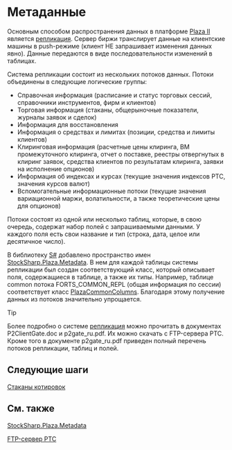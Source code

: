 # Метаданные

Основным способом распространения данных в платформе [Plaza II](../plaza.md) является [репликация](https://ru.wikipedia.org/wiki/Репликация_(вычислительная_техника)). Сервер биржи транслирует данные на клиентские машины в push\-режиме (клиент НЕ запрашивает изменения данных явно). Данные передаются в виде последовательности изменений в таблицах. 

Система репликации состоит из нескольких потоков данных. Потоки объединены в следующие логические группы: 

- Справочная информация (расписание и статус торговых сессий, справочники инструментов, фирм и клиентов)
- Торговая информация (стаканы, общерыночные показатели, журналы заявок и сделок)
- Информация для восстановления
- Информация о средствах и лимитах (позиции, средства и лимиты клиентов)
- Клиринговая информация (расчетные цены клиринга, ВМ промежуточного клиринга, отчет о поставке, реестры отвергнутых в клиринг заявок, средства клиентов по результатам клиринга, заявки на исполнение опционов) 
- Информация об индексах и курсах (текущие значения индексов РТС, значения курсов валют)
- Вспомогательные информационные потоки (текущие значения вариационной маржи, волатильности, а также теоретические цены для опционов)

Потоки состоят из одной или несколько таблиц, которые, в свою очередь, содержат набор полей с запрашиваемыми данными. У каждого поля есть свои название и тип (строка, дата, целое или десятичное число). 

В библиотеку [S\#](../../../../api.md) добавлено пространство имен [StockSharp.Plaza.Metadata](xref:StockSharp.Plaza.Metadata). В нем для каждой таблицы системы репликации был создан соответствующий класс, который описывает поля, содержащиеся в таблице, а также их типы. Например, таблице common потока FORTS\_COMMON\_REPL (общая информация по сессии) соответствует класс [PlazaCommonColumns](xref:StockSharp.Plaza.Metadata.PlazaCommonColumns). Благодаря этому получение данных из потоков значительно упрощается. 

> [!TIP]
> Более подробно о системе [репликация](https://ru.wikipedia.org/wiki/Репликация_(вычислительная_техника)) можно прочитать в документах P2ClientGate.doc и p2gate\_ru.pdf. Их можно скачать с FTP\-сервера РТС. Кроме того в документе p2gate\_ru.pdf приведен полный перечень потоков репликации, таблиц и полей. 

## Следующие шаги

[Стаканы котировок](aggregated_orders.md)

## См. также

[StockSharp.Plaza.Metadata](xref:StockSharp.Plaza.Metadata)

[FTP\-сервер РТС](ftp://ftp.moex.com/pub/FORTS/Plaza2/)
